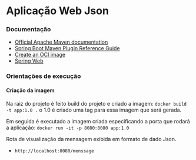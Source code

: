 # Aplicação Web Json

### Documentação

* [Official Apache Maven documentation](https://maven.apache.org/guides/index.html)
* [Spring Boot Maven Plugin Reference Guide](https://docs.spring.io/spring-boot/docs/3.1.4/maven-plugin/reference/html/)
* [Create an OCI image](https://docs.spring.io/spring-boot/docs/3.1.4/maven-plugin/reference/html/#build-image)
* [Spring Web](https://docs.spring.io/spring-boot/docs/3.1.4/reference/htmlsingle/index.html#web)

### Orientações de execução
#### Criação da imagem

Na raiz do projeto é feito build do projeto e criado a imagem:
`docker build -t app:1.0 .` o 1.0 é  criado uma tag para essa imagem que será gerada.


Em seguida é executado a imagem criada especificando a porta que rodará a aplicação: `docker run -it -p 8080:8080 app:1.0 `

Rota de visualização da mensagem exibida em formato de dado Json.
* `http://localhost:8080/menssage`

